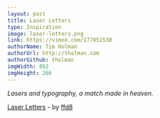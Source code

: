 ```yaml
---
layout: post
title: Laser Letters
type: Inspiration
image: laser-letters.png
link: https://vimeo.com/177851530
authorName: Tim Holman
authorUrl: http://tholman.com
authorGithub: tholman
imgWidth: 892
imgHeight: 266
---
```


_Lasers and typography, a match made in heaven._

[Laser Letters](https://vimeo.com/177851530) - by [ffd8](http://www.ffd8.org/)
